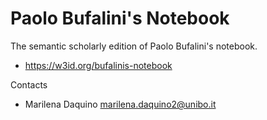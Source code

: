 
Paolo Bufalini's Notebook
=======

The semantic scholarly edition of Paolo Bufalini's notebook.

* https://w3id.org/bufalinis-notebook

Contacts
* Marilena Daquino <marilena.daquino2@unibo.it>